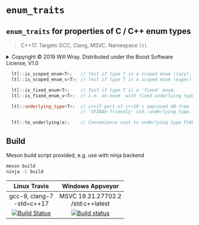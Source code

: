 # **`enum_traits`**

## **`enum_traits`** for properties of C / C++ enum types

> C++17. Targets GCC, Clang, MSVC. Namespace `ltl`.

<details><summary>Copyright &copy; 2019 Will Wray. Distributed under the Boost Software License, V1.0</summary>

### **Boost Software License** - Version 1.0 - August 17th, 2003

```txt
Permission is hereby granted, free of charge, to any person or organization
obtaining a copy of the software and accompanying documentation covered by
this license (the "Software") to use, reproduce, display, distribute,
execute, and transmit the Software, and to prepare derivative works of the
Software, and to permit third-parties to whom the Software is furnished to
do so, all subject to the following:

The copyright notices in the Software and this entire statement, including
the above license grant, this restriction and the following disclaimer,
must be included in all copies of the Software, in whole or in part, and
all derivative works of the Software, unless such copies or derivative
works are solely in the form of machine-executable object code generated by
a source language processor.

THE SOFTWARE IS PROVIDED "AS IS", WITHOUT WARRANTY OF ANY KIND, EXPRESS OR
IMPLIED, INCLUDING BUT NOT LIMITED TO THE WARRANTIES OF MERCHANTABILITY,
FITNESS FOR A PARTICULAR PURPOSE, TITLE AND NON-INFRINGEMENT. IN NO EVENT
SHALL THE COPYRIGHT HOLDERS OR ANYONE DISTRIBUTING THE SOFTWARE BE LIABLE
FOR ANY DAMAGES OR OTHER LIABILITY, WHETHER IN CONTRACT, TORT OR OTHERWISE,
ARISING FROM, OUT OF OR IN CONNECTION WITH THE SOFTWARE OR THE USE OR OTHER
DEALINGS IN THE SOFTWARE.
```

[![License](https://img.shields.io/badge/license-boost%201.0-blue.svg)](https://www.boost.org/LICENSE_1_0.txt)

Also at [boost.org](http://www.boost.org/LICENSE_1_0.txt) and accompanying file [LICENSE_1_0.txt](LICENSE_1_0.txt)

</details>

```C++
  ltl::is_scoped_enum<T>;   // Test if type T is a scoped enum (lazy).
  ltl::is_scoped_enum_v<T>; // Test if type T is a scoped enum (eager).

  ltl::is_fixed_enum<T>;    // Test if type T is a 'fixed' enum,
  ltl::is_fixed_enum_v<T>;  // i.e. an enum  with fixed underlying type.

  ltl::underlying_type<T>;  // c++17 port of c++20's improved UB-free
                            // 'SFINAE-friendly' std::underlying_type.

  ltl::to_underlying(e);    // Convenience cast to underlying type P1682.
```

## Build

Meson build script provided, e.g. use with ninja backend

```bash
meson build
ninja -C build
```

| Linux Travis| Windows Appveyor|
| :---: | :---: |
|gcc-9, clang-7<br>-std=c++17|MSVC 19.21.27702.2<br>/std:c++latest|
| [![Build Status](https://travis-ci.org/willwray/enum_traits.svg?branch=master)](https://travis-ci.org/willwray/enum_traits) | [![Build status](https://ci.appveyor.com/api/projects/status/gc7js22t8v0e5u9s?svg=true)](https://ci.appveyor.com/project/willwray/enum-traits) |
